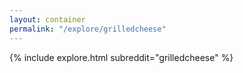 ```yaml
---
layout: container
permalink: "/explore/grilledcheese"
---
```


<link rel="stylesheet" type="text/css" href="/static/css/explore.css">
{% include explore.html subreddit="grilledcheese" %}
